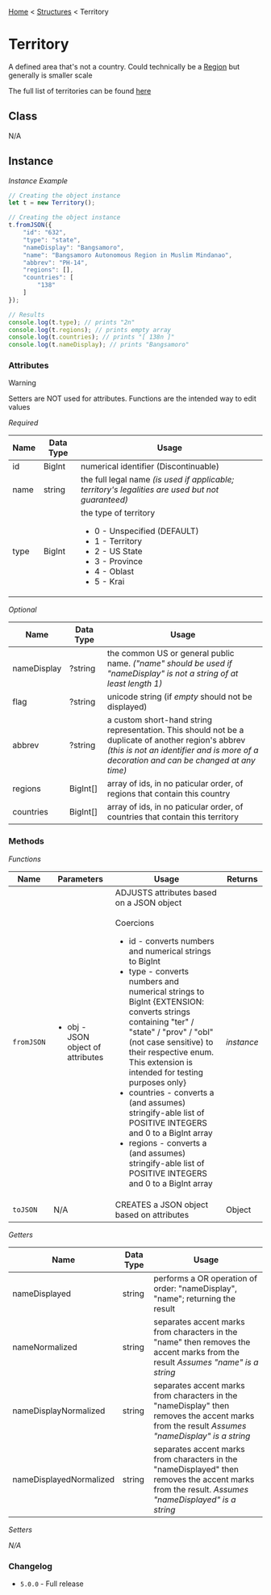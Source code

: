 [Home](../../readme.md) < [Structures](./_.md) < Territory

# Territory

A defined area that's not a country. Could technically be a [Region](./region.md) but generally is smaller scale

The full list of territories can be found [here](../collections/territories.md)

## Class

N/A

## Instance

*Instance Example*
```js
// Creating the object instance
let t = new Territory();

// Creating the object instance
t.fromJSON({
    "id": "632",
    "type": "state",
    "nameDisplay": "Bangsamoro",
    "name": "Bangsamoro Autonomous Region in Muslim Mindanao",
    "abbrev": "PH-14",
    "regions": [],
    "countries": [
        "138"
    ]
});

// Results
console.log(t.type); // prints "2n"
console.log(t.regions); // prints empty array
console.log(t.countries); // prints "[ 138n ]"
console.log(t.nameDisplay); // prints "Bangsamoro"
```

### Attributes

> [!WARNING]
> Setters are NOT used for attributes. Functions are the intended way to edit values

*Required*

| Name | Data Type | Usage
| - | - | - |
| id | BigInt | numerical identifier (Discontinuable)
| name | string | the full legal name *(is used if applicable; territory's legalities are used but not guaranteed)*
| type | BigInt | the type of territory<br><ul><li>0 - Unspecified (DEFAULT)</li><li>1 - Territory</li><li>2 - US State</li><li>3 - Province</li><li>4 - Oblast</li><li>5 - Krai</li></ul>

*Optional*

| Name | Data Type | Usage
| - | - | - |
| nameDisplay | ?string | the common US or general public name. _("name" should be used if "nameDisplay" is not a string of at least length 1)_
| flag | ?string | unicode string (if *empty* should not be displayed)
| abbrev | ?string | a custom short-hand string representation. This should not be a duplicate of another region's abbrev _(this is not an identifier and is more of a decoration and can be changed at any time)_
| regions | BigInt[] | array of ids, in no paticular order, of regions that contain this country
| countries | BigInt[] | array of ids, in no paticular order, of countries that contain this territory

### Methods

*Functions*

| Name | Parameters | Usage | Returns
| - | - | - | - |
| `fromJSON` | <ul><li>obj - JSON object of attributes</li></ul> | ADJUSTS attributes based on a JSON object<br><br>Coercions<ul><li>id - converts numbers and numerical strings to BigInt</li><li>type - converts numbers and numerical strings to BigInt {EXTENSION: converts strings containing "ter" / "state" / "prov" / "obl" (not case sensitive) to their respective enum. This extension is intended for testing purposes only}</li><li>countries - converts a (and assumes) stringify-able list of POSITIVE INTEGERS and 0 to a BigInt array</li><li>regions - converts a (and assumes) stringify-able list of POSITIVE INTEGERS and 0 to a BigInt array</li></ul> | *instance*
| `toJSON` | N/A | CREATES a JSON object based on attributes | Object

*Getters*

| Name | Data Type | Usage
| - | - | - |
| nameDisplayed | string | performs a OR operation of order: "nameDisplay", "name"; returning the result
| nameNormalized | string | separates accent marks from characters in the "name" then removes the accent marks from the result *Assumes "name" is a string*
| nameDisplayNormalized | string | separates accent marks from characters in the "nameDisplay" then removes the accent marks from the result *Assumes "nameDisplay" is a string*
| nameDisplayedNormalized | string | separates accent marks from characters in the "nameDisplayed" then removes the accent marks from the result. *Assumes "nameDisplayed" is a string*

*Setters*

*N/A*

### Changelog

* `5.0.0` - Full release

